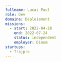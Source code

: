 ```yaml
---
fullname: Lucas Paul
role: Dev
domaine: Déploiement
missions:
  - start: 2022-04-28
    end: 2022-07-24
    status: independent
    employer: Dinum
startups:
  - Trajpro
---
```


